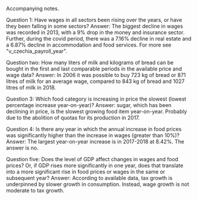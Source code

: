 Accompanying notes.

Question 1: Have wages in all sectors been rising over the years, or have they been falling in some sectors?
Answer:
The biggest decline in wages was recorded in 2013, with a 9% drop in the money and insurance sector. Further, during the covid period, there was a 7.16% decline in real estate and a 6.87% decline in accommodation and food services.
For more see "v_czechia_payroll_year".

Question two: How many liters of milk and kilograms of bread can be bought in the first and last comparable periods in the available price and wage data?
Answer:
In 2006 it was possible to buy 723 kg of bread or 871 litres of milk for an average wage, compared to 843 kg of bread and 1027 litres of milk in 2018.

Question 3: Which food category is increasing in price the slowest (lowest percentage increase year-on-year)?
Answer: sugar, which has been declining in price, is the slowest growing food item year-on-year. Probably due to the abolition of quotas for its production in 2017.

Question 4: Is there any year in which the annual increase in food prices was significantly higher than the increase in wages (greater than 10%)?
Answer:
The largest year-on-year increase is in 2017-2018 at 8.42%. The answer is no.

Question five: Does the level of GDP affect changes in wages and food prices? Or, if GDP rises more significantly in one year, does that translate into a more significant rise in food prices or wages in the same or subsequent year?
Answer:
According to available data, tax growth is underpinned by slower growth in consumption. Instead, wage growth is not moderate to tax growth.
